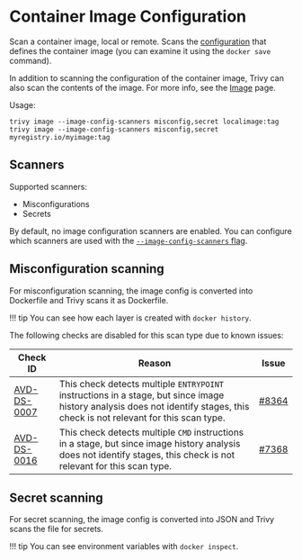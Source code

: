 # Container Image Configuration

Scan a container image, local or remote. Scans the [configuration](https://github.com/opencontainers/image-spec/blob/2fb996805b3734779bf9a3a84dc9a9691ad7efdd/config.md) that defines the container image (you can examine it using the `docker save` command).

In addition to scanning the configuration of the container image, Trivy can also scan the contents of the image. For more info, see the [Image](./container_image.md) page.

Usage:

```shell
trivy image --image-config-scanners misconfig,secret localimage:tag
trivy image --image-config-scanners misconfig,secret myregistry.io/myimage:tag
```

## Scanners

Supported scanners:

- Misconfigurations
- Secrets

By default, no image configuration scanners are enabled. You can configure which scanners are used with the [`--image-config-scanners` flag](../configuration/others.md#enabledisable-scanners).

## Misconfiguration scanning

For misconfiguration scanning, the image config is converted into Dockerfile and Trivy scans it as Dockerfile.

!!! tip
    You can see how each layer is created with `docker history`.

The following checks are disabled for this scan type due to known issues:

| Check ID | Reason | Issue |
|----------|------------|--------|
| [AVD-DS-0007](https://avd.aquasec.com/misconfig/dockerfile/general/avd-ds-0007/) | This check detects multiple `ENTRYPOINT` instructions in a stage, but since image history analysis does not identify stages, this check is not relevant for this scan type. | [#8364](https://github.com/aquasecurity/trivy/issues/8364) |
| [AVD-DS-0016](https://avd.aquasec.com/misconfig/dockerfile/general/avd-ds-0016/) | This check detects multiple `CMD` instructions in a stage, but since image history analysis does not identify stages, this check is not relevant for this scan type. | [#7368](https://github.com/aquasecurity/trivy/issues/7368) |

## Secret scanning

For secret scanning, the image config is converted into JSON and Trivy scans the file for secrets.

!!! tip
    You can see environment variables with `docker inspect`.
